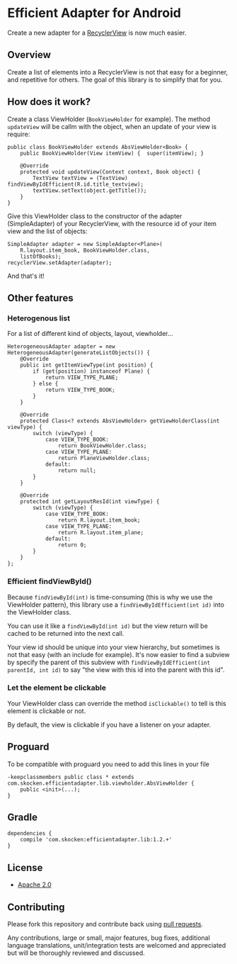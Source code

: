 # Efficient Adapter for Android

Create a new adapter for a [RecyclerView](https://developer.android.com/reference/android/support/v7/widget/RecyclerView.html) is now much easier.

## Overview

Create a list of elements into a RecyclerView is not that easy for a beginner, and repetitive for others. The goal of this library is to simplify that for you.

## How does it work?

Create a class ViewHolder (`BookViewHolder` for example). The method `updateView` will be callm with the object, when an update of your view is require:

    public class BookViewHolder extends AbsViewHolder<Book> {
        public BookViewHolder(View itemView) {  super(itemView); }

        @Override
        protected void updateView(Context context, Book object) {
            TextView textView = (TextView) findViewByIdEfficient(R.id.title_textview);
            textView.setText(object.getTitle());
        }
    }

Give this ViewHolder class to the constructor of the adapter (SimpleAdapter) of your RecyclerView, with the resource id of your item view and the list of objects:

    SimpleAdapter adapter = new SimpleAdapter<Plane>(
        R.layout.item_book, BookViewHolder.class,
        listOfBooks);
    recyclerView.setAdapter(adapter);

And that's it!

## Other features

### Heterogenous list
For a list of different kind of objects, layout, viewholder…

    HeterogeneousAdapter adapter = new HeterogeneousAdapter(generateListObjects()) {
        @Override
        public int getItemViewType(int position) {
            if (get(position) instanceof Plane) {
                return VIEW_TYPE_PLANE;
            } else {
                return VIEW_TYPE_BOOK;
            }
        }

        @Override
        protected Class<? extends AbsViewHolder> getViewHolderClass(int viewType) {
            switch (viewType) {
                case VIEW_TYPE_BOOK:
                    return BookViewHolder.class;
                case VIEW_TYPE_PLANE:
                    return PlaneViewHolder.class;
                default:
                    return null;
            }
        }

        @Override
        protected int getLayoutResId(int viewType) {
            switch (viewType) {
                case VIEW_TYPE_BOOK:
                    return R.layout.item_book;
                case VIEW_TYPE_PLANE:
                    return R.layout.item_plane;
                default:
                    return 0;
            }
        }
    };

### Efficient findViewById()

Because `findViewById(int)` is time-consuming (this is why we use the ViewHolder pattern), this library use a `findViewByIdEfficient(int id)` into the ViewHolder class.

You can use it like a `findViewById(int id)` but the view return will be cached to be returned into the next call.

Your view id should be unique into your view hierarchy, but sometimes is not that easy (with an include for example). It's now easier to find a subview by specify the parent of this subview with `findViewByIdEfficient(int parentId, int id)` to say "the view with this id into the parent with this id".


### Let the element be clickable

Your ViewHolder class can override the method `isClickable()` to tell is this element is clickable or not.

By default, the view is clickable if you have a listener on your adapter.

## Proguard

To be compatible with proguard you need to add this lines in your file

    -keepclassmembers public class * extends com.skocken.efficientadapter.lib.viewholder.AbsViewHolder {
        public <init>(...);
    }

## Gradle

    dependencies {
        compile 'com.skocken:efficientadapter.lib:1.2.+'
    }


## License

* [Apache 2.0](http://www.apache.org/licenses/LICENSE-2.0.html)

## Contributing

Please fork this repository and contribute back using
[pull requests](https://github.com/StanKocken/EfficientAdapter/pulls).

Any contributions, large or small, major features, bug fixes, additional
language translations, unit/integration tests are welcomed and appreciated
but will be thoroughly reviewed and discussed.
